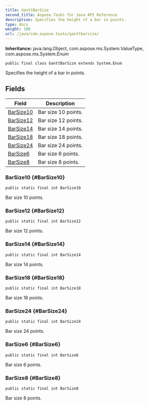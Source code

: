 ```yaml
---
title: GanttBarSize
second_title: Aspose.Tasks for Java API Reference
description: Specifies the height of a bar in points.
type: docs
weight: 108
url: /java/com.aspose.tasks/ganttbarsize/
---
```


**Inheritance:**
java.lang.Object, com.aspose.ms.System.ValueType, com.aspose.ms.System.Enum
```
public final class GanttBarSize extends System.Enum
```

Specifies the height of a bar in points.
## Fields

| Field | Description |
| --- | --- |
| [BarSize10](#BarSize10) | Bar size 10 points. |
| [BarSize12](#BarSize12) | Bar size 12 points. |
| [BarSize14](#BarSize14) | Bar size 14 points. |
| [BarSize18](#BarSize18) | Bar size 18 points. |
| [BarSize24](#BarSize24) | Bar size 24 points. |
| [BarSize6](#BarSize6) | Bar size 6 points. |
| [BarSize8](#BarSize8) | Bar size 8 points. |
### BarSize10 {#BarSize10}
```
public static final int BarSize10
```


Bar size 10 points.

### BarSize12 {#BarSize12}
```
public static final int BarSize12
```


Bar size 12 points.

### BarSize14 {#BarSize14}
```
public static final int BarSize14
```


Bar size 14 points.

### BarSize18 {#BarSize18}
```
public static final int BarSize18
```


Bar size 18 points.

### BarSize24 {#BarSize24}
```
public static final int BarSize24
```


Bar size 24 points.

### BarSize6 {#BarSize6}
```
public static final int BarSize6
```


Bar size 6 points.

### BarSize8 {#BarSize8}
```
public static final int BarSize8
```


Bar size 8 points.

